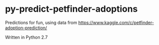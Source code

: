 # py-predict-petfinder-adoptions
Predictions for fun, using data from https://www.kaggle.com/c/petfinder-adoption-prediction/

Written in Python 2.7
